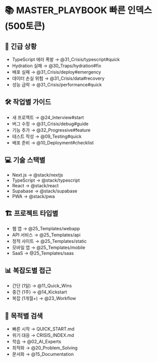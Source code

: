 # 📚 MASTER_PLAYBOOK 빠른 인덱스 (500토큰)

## 🚨 긴급 상황
- TypeScript 에러 폭발 → @31_Crisis/typescript#quick
- Hydration 실패 → @30_Traps/hydration#fix
- 배포 실패 → @31_Crisis/deploy#emergency
- 데이터 손실 위험 → @31_Crisis/data#recovery
- 성능 급락 → @31_Crisis/performance#quick

## 🛠️ 작업별 가이드
- 새 프로젝트 → @24_Interview#start
- 버그 수정 → @31_Crisis/debug#guide
- 기능 추가 → @32_Progressive#feature
- 테스트 작성 → @09_Testing#quick
- 배포 준비 → @10_Deployment#checklist

## 💻 기술 스택별
- Next.js → @stack/nextjs
- TypeScript → @stack/typescript
- React → @stack/react
- Supabase → @stack/supabase
- PWA → @stack/pwa

## 🏗️ 프로젝트 타입별
- 웹 앱 → @25_Templates/webapp
- API 서비스 → @25_Templates/api
- 정적 사이트 → @25_Templates/static
- 모바일 앱 → @25_Templates/mobile
- SaaS → @25_Templates/saas

## 📊 복잡도별 접근
- 간단 (1일) → @11_Quick_Wins
- 중간 (1주) → @14_Kickstart
- 복잡 (1개월+) → @23_Workflow

## 🎯 목적별 검색
- 빠른 시작 → QUICK_START.md
- 위기 대응 → CRISIS_INDEX.md
- 학습 → @02_AI_Experts
- 최적화 → @20_Problem_Solving
- 문서화 → @15_Documentation